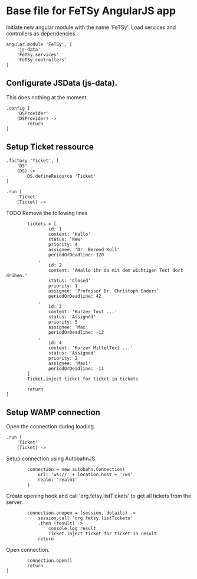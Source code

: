 # Base file for FeTSy AngularJS app

Initiate new angular module with the name 'FeTSy'. Load services and
controllers as dependencies.

    angular.module 'FeTSy', [
        'js-data'
        'FeTSy.services'
        'FeTSy.controllers'
    ]

## Configurate JSData (js-data).

This does nothing at the moment.

    .config [
        'DSProvider'
        (DSProvider) ->
            return
    ]

## Setup Ticket ressource

    .factory 'Ticket', [
        'DS'
        (DS) ->
            DS.defineResource 'Ticket'
    ]

    .run [
        'Ticket'
        (Ticket) ->


TODO Remove the following lines

            tickets = [
                    id: 1
                    content: 'Hallo'
                    status: 'New'
                    priority: 4
                    assignee: 'Dr. Berend Koll'
                    periodOrDeadline: 120
                ,
                    id: 2
                    content: 'AHallo ihr da mit dem wichtigen Text dort drüben.'
                    status: 'Closed'
                    priority: 1
                    assignee: 'Professor Dr. Christoph Enders'
                    periodOrDeadline: 42
                ,
                    id: 3
                    content: 'Kurzer Text ...'
                    status: 'Assigned'
                    priority: 5
                    assignee: 'Max'
                    periodOrDeadline: -12
                ,
                    id: 4
                    content: 'Kurzer MittelText ...'
                    status: 'Assigned'
                    priority: 2
                    assignee: 'Maxi'
                    periodOrDeadline: -11
            ]
            Ticket.inject ticket for ticket in tickets

            return
    ]

## Setup WAMP connection

Open the connection during loading.

    .run [
        'Ticket'
        (Ticket) ->

Setup connection using AutobahnJS.

            connection = new autobahn.Connection(
                url: 'ws://' + location.host + '/ws'
                realm: 'realm1'
            )

Create opening hook and call 'org.fetsy.listTickets' to get all tickets
from the server.

            connection.onopen = (session, details) ->
                session.call 'org.fetsy.listTickets'
                .then (result) ->
                    console.log result
                    Ticket.inject ticket for ticket in result
                return

Open connection.

            connection.open()
            return
    ]
